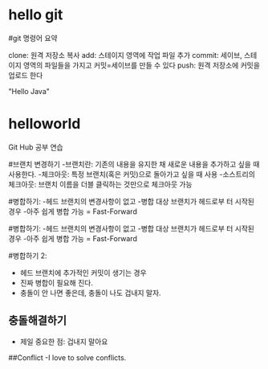 
# hello git

#git 명령어 요약

clone: 원격 저장소 복사
add: 스테이지 영역에 작업 파일 추가
commit: 세이브, 스테이지 영역의 파일들을 가지고 커밋=세이브를 만들 수 있다
push: 원격 저장소에 커밋을 업로드 한다

"Hello Java"

# helloworld
Git Hub 공부 연습

#브랜치 변경하기
-브랜치란: 기존의 내용을 유지한 채 새로운 내용을 추가하고 싶을 때 사용한다.
-체크아웃: 특정 브랜치(혹은 커밋)으로 돌아가고 싶을 때 사용
-소스트리의 체크아웃: 브랜치 이름을 더블 클릭하는 것만으로 체크아웃 가능


#병합하기:
-헤드 브랜치의 변경사항이 없고
-병합 대상 브랜치가 헤드로부 터 시작된 경우
-아주 쉽게 병합 가능 = Fast-Forward

#병합하기:
-헤드 브랜치의 변경사항이 없고
-병합 대상 브랜치가 헤드로부 터 시작된 경우
-아주 쉽게 병합 가능 = Fast-Forward

#병합하기 2:
- 헤드 브랜치에 추가적인 커밋이 생기는 경우
- 진짜 병합이 필요해 진다.
- 충돌이 안 나면 좋은데, 충돌이 나도 겁내지 말자. 

## 충돌해결하기
- 제일 중요한 점: 겁내지 말아요

##Conflict
-I love to solve conflicts. 